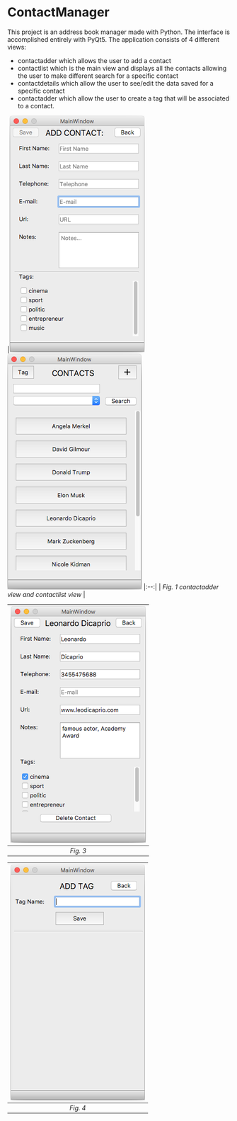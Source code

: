 # ContactManager

This project is an address book manager made with Python. The interface is accomplished entirely with PyQt5.
The application consists of 4 different views:
- contactadder which allows the user to add a contact
- contactlist which is the main view and displays all the contacts allowing the user to make different search for a specific contact
- contactdetails which allow the user to see/edit the data saved for a specific contact
- contactadder which allow the user to create a tag that will be associated to a contact.


|![Fig. 1](https://github.com/pietrobongini/ContactManager/blob/master/ui_img/contactadder.png)
![Fig. 2](https://github.com/pietrobongini/ContactManager/blob/master/ui_img/contactlist.png)
|:--:| 
| *Fig. 1 contactadder view and contactlist view* |

|![Fig. 3](https://github.com/pietrobongini/ContactManager/blob/master/ui_img/contactdetails.png)
|:--:| 
| *Fig. 3* |

|![Fig. 4](https://github.com/pietrobongini/ContactManager/blob/master/ui_img/tagadder.png)
|:--:| 
| *Fig. 4* |

